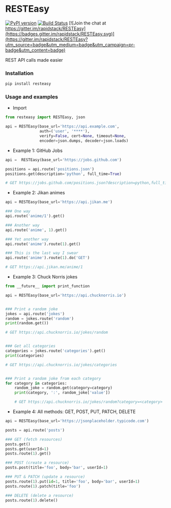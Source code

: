 # RESTEasy

[![PyPI version](https://img.shields.io/pypi/v/resteasy.svg)](https://pypi.python.org/pypi/resteasy)
[![Build Status](https://travis-ci.org/rapidstack/RESTEasy.svg?branch=master)](https://travis-ci.org/rapidstack/RESTEasy)
[![Join the chat at https://gitter.im/rapidstack/RESTEasy](https://badges.gitter.im/rapidstack/RESTEasy.svg)](https://gitter.im/rapidstack/RESTEasy?utm_source=badge&utm_medium=badge&utm_campaign=pr-badge&utm_content=badge)


REST API calls made easier


### Installation

```bash
pip install resteasy
```

### Usage and examples

* Import

```python
from resteasy import RESTEasy, json

api = RESTEasy(base_url='https://api.example.com',
               auth=('user', '****'),
               verify=False, cert=None, timeout=None,
               encoder=json.dumps, decoder=json.loads)
```

* Example 1: GitHub Jobs

```python
api =  RESTEasy(base_url='https://jobs.github.com')

positions = api.route('positions.json')
positions.get(description='python', full_time=True)

# GET https://jobs.github.com/positions.json?description=python,full_time=1
```

* Example 2: Jikan animes

```python
api = RESTEasy(base_url='https://api.jikan.me')

### One way
api.route('anime/1').get()

### Another way
api.route('anime', 1).get()

### Yet another way
api.route('anime').route(1).get()

### This is the last way I swear
api.route('anime').route(1).do('GET')

# GET https://api.jikan.me/anime/1
```

* Example 3: Chuck Norris jokes

```python
from __future__ import print_function

api = RESTEasy(base_url='https://api.chucknorris.io')


### Print a random joke
jokes = api.route('jokes')
random = jokes.route('random')
print(random.get())

# GET https://api.chucknorris.io/jokes/random


### Get all categories
categories = jokes.route('categories').get()
print(categories)

# GET https://api.chucknorris.io/jokes/categories


### Print a random joke from each category
for category in categories:
    random_joke = random.get(category=category)
    print(category, ':', random_joke['value'])

    # GET https://api.chucknorris.io/jokes/random?category=<category>
```

* Example 4: All methods: GET, POST, PUT, PATCH, DELETE

```python
api = RESTEasy(base_url='https://jsonplaceholder.typicode.com')

posts = api.route('posts')

### GET (fetch resources)
posts.get()
posts.get(userId=1)
posts.route(1).get()

### POST (create a resource)
posts.post(title='foo', body='bar', userId=1)

### PUT & PATCH (update a resource)
posts.route(1).put(id=1, title='foo', body='bar', userId=1)
posts.route(1).patch(title='foo')

### DELETE (delete a resource)
posts.route(1).delete()
```

